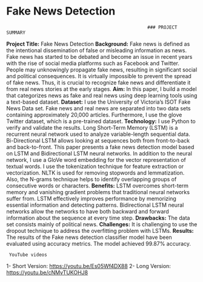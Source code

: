 # Fake News Detection
                                                        ### PROJECT SUMMARY
**Project Title:**  Fake News Detection
**Background:** Fake news is defined as the intentional dissemination of false or misleading information as news.  Fake news has started to be debated and become an issue in recent years with the rise of social media platforms such as Facebook and Twitter. People may unknowingly propagate fake news, resulting in significant social and political consequences. It is virtually impossible to prevent the spread of fake news. Thus, it is crucial to recognize fake news and differentiate it from real news stories at the early stages.
**Aim:** In this paper, I build a model that categorizes news as fake and real news using deep learning tools using a text-based dataset.
**Dataset:** I use the University of Victoria’s ISOT Fake News Data set. Fake news and real news are separated into two data sets containing approximately 20,000 articles. Furthermore, I use the glove Twitter dataset, which is a pre-trained dataset.
**Technology:**  I use Python to verify and validate the results. Long Short-Term Memory (LSTM) is a recurrent neural network used to analyze variable-length sequential data. Bi-Directional LSTM allows looking at sequences both from front-to-back and back-to-front. This paper presents a fake news detection model based on LSTM and Bidirectional LSTM neural networks. In addition to the neural network, I use a GloVe word embedding for the vector representation of textual words. I use the tokenization technique for feature extraction or vectorization. NLTK is used for removing stopwords and lemmatization. Also, the N-grams technique helps to identify overlapping groups of consecutive words or characters.
**Benefits:** LSTM overcomes short-term memory and vanishing gradient problems that traditional neural networks suffer from. LSTM effectively improves performance by memorizing essential information and detecting patterns. Bidirectional LSTM neural networks allow the networks to have both backward and forward information about the sequence at every time step.
**Drawbacks:** The data set consists mainly of political news. 
**Challenges:** It is challenging to use the dropout technique to address the overfitting problem with LSTMs.
**Results:** The results of the Fake news detection classifier model have been evaluated using accuracy metrics. The model achieved 99.87% accuracy.

     YouTube videos
1-	Short Version: https://youtu.be/Es05Wf4DX88
2-	Long Version: https://youtu.be/cNMvTUKOHJ8


